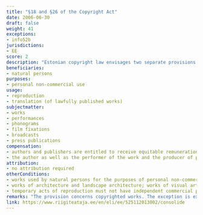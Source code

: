 ```yaml
---
title: "§18 and §26 of the Copyright Act"
date: 2006-06-30
draft: false
weight: 41
exceptions:
- info52b
jurisdictions:
- EE
score: 2
description: "Estonian copyright law envisages two separate provisions concerning personal use. §18 of the CA allows for the reproduction and translation of lawfully published works by natural persons for the purposes of personal non-commercial use. However, it expressly excludes from its scope (1) works of architecture and landscape architecture; (2) works of visual art of limited edition and (4) notes in reprographic form. § 26 allows for the reproduction of audiovisual works or sound recordings of such works for the private use of natural persons." 
beneficiaries:
- natural persons
purposes: 
- personal non-commercial use
usage:
- reproduction
- translation (of lawfully published works)
subjectmatter:
- works
- performances
- phonograms
- film fixations
- broadcasts
- press publications
compensation:
- authors and publishers are entitled to receive equitable remuneration for the reprographic reproduction of their works in the cases specified in subsection 18(1) of the CA (§ 27'(1) CA). In other cases of §18(1) of the CA no remuneration is envisaged
- the author as well as the performer of the work and the producer of phonograms have the right to obtain equitable remuneration for personal use of the work or phonogram according to § 27 of the CA (§ 26(2) CA).
attribution: 
- no attribution required
otherConditions: 
- works used by natural persons for the purposes of personal non-commercial use must be lawfully published 
- works of architecture and landscape architecture; works of visual art of limited edition and notes in reprographic form are expressly excluded from the scope of the exception
- temporary acts of reproduction must not have independent commercial purpose
remarks: "The provision concerns copyrighted works. The exception is extended to related rights with a reference in § 75 (1)."
link: https://www.riigiteataja.ee/en/eli/ee/525112013002/consolide
---
```


